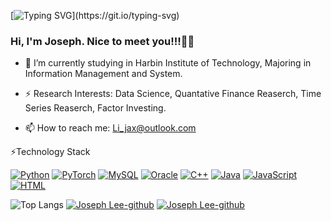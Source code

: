 [![Typing SVG](https://readme-typing-svg.demolab.com?font=Fira+Code&weight=700&size=32&duration=1000&pause=600&center=true&multiline=true&random=false&width=1200&height=100&lines=Welcome+to+Joseph's+zone!!!;Hello+World!!!)](https://git.io/typing-svg)

### Hi, I'm Joseph. Nice to meet you!!!👋👋
- 🔭 I’m currently studying in Harbin Institute of Technology, Majoring in Information Management and System.

- ⚡ Research Interests: Data Science, Quantative Finance Reaserch, Time Series Reaserch, Factor Investing.

- 📫 How to reach me: [Li_jax@outlook.com](mailto:Li_jax@outlook.com)

<!--
**JosephLee03/JosephLee03** is a ✨ _special_ ✨ repository because its `README.md` (this file) appears on your GitHub profile.

Here are some ideas to get you started:

- 🔭 I’m currently working on ...
- 🌱 I’m currently learning ...
- 👯 I’m looking to collaborate on ...
- 🤔 I’m looking for help with ...
- 💬 Ask me about ...
- 📫 How to reach me: ...
- 😄 Pronouns: ...
- ⚡ Fun fact: ...
-->

⚡Technology Stack

[![Python](https://img.shields.io/badge/Python-3776AB?style=for-the-badge&logo=python&logoColor=white)](https://www.python.org/)
[![PyTorch](https://img.shields.io/badge/PyTorch-EE4C2C?style=for-the-badge&logo=pytorch&logoColor=white)](https://pytorch.org/)
[![MySQL](https://img.shields.io/badge/MySQL-4479A1?style=for-the-badge&logo=mysql&logoColor=white)](https://www.mysql.com/)
[![Oracle](https://img.shields.io/badge/Oracle-F80000?style=for-the-badge&logo=oracle&logoColor=white)](https://www.oracle.com/)
[![C++](https://img.shields.io/badge/C++-00599C?style=for-the-badge&logo=c%2B%2B&logoColor=white)](https://isocpp.org/)
[![Java](https://img.shields.io/badge/Java-007396?style=for-the-badge&logo=java&logoColor=white)](https://www.java.com/)
[![JavaScript](https://img.shields.io/badge/JavaScript-F7DF1E?style=for-the-badge&logo=javascript&logoColor=black)](https://www.javascript.com/)
[![HTML](https://img.shields.io/badge/HTML5-E34F26?style=for-the-badge&logo=html5&logoColor=white)](https://www.w3.org/html/)



![Top Langs](https://github-readme-stats.vercel.app/api/top-langs/?username=JosephLee03&hide_progress=true&title_color=0366d6&text_color=ffffff&icon_color=0366d6&bg_color=0D1117)
[![Joseph Lee-github](https://github-readme-stats.vercel.app/api?username=JosephLee03&title_color=0366d6&text_color=ffffff&icon_color=0366d6&bg_color=0D1117)](https://github.com/anuraghazra/github-readme-stats)
[![Joseph Lee-github](https://github-profile-trophy.vercel.app/?username=JosephLee03&title_color=0366d6&text_color=ffffff&icon_color=0366d6&bg_color=0D1117)](https://github.com/ryo-ma/github-profile-trophy)

